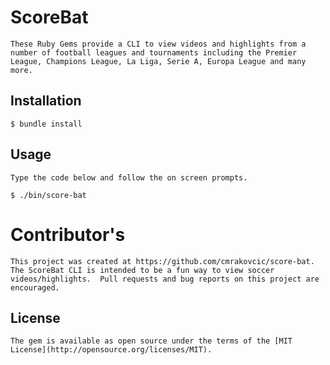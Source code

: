# ScoreBat

    These Ruby Gems provide a CLI to view videos and highlights from a number of football leagues and tournaments including the Premier League, Champions League, La Liga, Serie A, Europa League and many more.
## Installation

    $ bundle install

## Usage

    Type the code below and follow the on screen prompts.

    $ ./bin/score-bat

# Contributor's
    
    This project was created at https://github.com/cmrakovcic/score-bat.  The ScoreBat CLI is intended to be a fun way to view soccer videos/highlights.  Pull requests and bug reports on this project are encouraged.

## License

    The gem is available as open source under the terms of the [MIT License](http://opensource.org/licenses/MIT).
